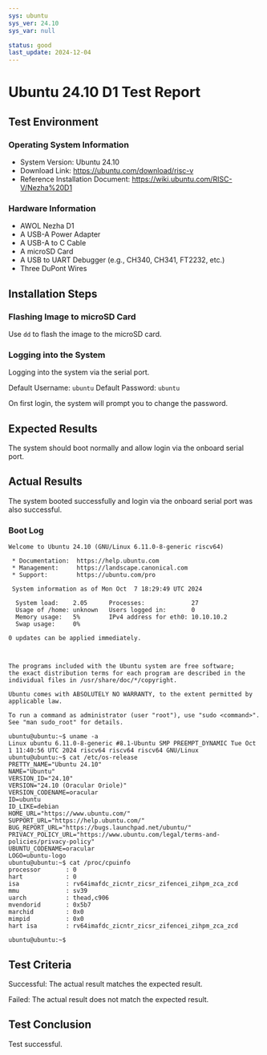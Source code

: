 ```yaml
---
sys: ubuntu
sys_ver: 24.10
sys_var: null

status: good
last_update: 2024-12-04
---
```


# Ubuntu 24.10 D1 Test Report

## Test Environment

### Operating System Information

- System Version: Ubuntu 24.10
- Download Link: https://ubuntu.com/download/risc-v
- Reference Installation Document: https://wiki.ubuntu.com/RISC-V/Nezha%20D1

### Hardware Information

- AWOL Nezha D1 
- A USB-A Power Adapter
- A USB-A to C Cable
- A microSD Card
- A USB to UART Debugger (e.g., CH340, CH341, FT2232, etc.)
- Three DuPont Wires

## Installation Steps

### Flashing Image to microSD Card

Use `dd` to flash the image to the microSD card.

### Logging into the System

Logging into the system via the serial port.

Default Username: `ubuntu`
Default Password: `ubuntu`

On first login, the system will prompt you to change the password.

## Expected Results

The system should boot normally and allow login via the onboard serial port.

## Actual Results

The system booted successfully and login via the onboard serial port was also successful.

### Boot Log

```log
Welcome to Ubuntu 24.10 (GNU/Linux 6.11.0-8-generic riscv64)

 * Documentation:  https://help.ubuntu.com
 * Management:     https://landscape.canonical.com
 * Support:        https://ubuntu.com/pro

 System information as of Mon Oct  7 18:29:49 UTC 2024

  System load:    2.05      Processes:             27
  Usage of /home: unknown   Users logged in:       0
  Memory usage:   5%        IPv4 address for eth0: 10.10.10.2
  Swap usage:     0%

0 updates can be applied immediately.



The programs included with the Ubuntu system are free software;
the exact distribution terms for each program are described in the
individual files in /usr/share/doc/*/copyright.

Ubuntu comes with ABSOLUTELY NO WARRANTY, to the extent permitted by
applicable law.

To run a command as administrator (user "root"), use "sudo <command>".
See "man sudo_root" for details.

ubuntu@ubuntu:~$ uname -a
Linux ubuntu 6.11.0-8-generic #8.1-Ubuntu SMP PREEMPT_DYNAMIC Tue Oct  1 11:40:56 UTC 2024 riscv64 riscv64 riscv64 GNU/Linux
ubuntu@ubuntu:~$ cat /etc/os-release 
PRETTY_NAME="Ubuntu 24.10"
NAME="Ubuntu"
VERSION_ID="24.10"
VERSION="24.10 (Oracular Oriole)"
VERSION_CODENAME=oracular
ID=ubuntu
ID_LIKE=debian
HOME_URL="https://www.ubuntu.com/"
SUPPORT_URL="https://help.ubuntu.com/"
BUG_REPORT_URL="https://bugs.launchpad.net/ubuntu/"
PRIVACY_POLICY_URL="https://www.ubuntu.com/legal/terms-and-policies/privacy-policy"
UBUNTU_CODENAME=oracular
LOGO=ubuntu-logo
ubuntu@ubuntu:~$ cat /proc/cpuinfo 
processor       : 0
hart            : 0
isa             : rv64imafdc_zicntr_zicsr_zifencei_zihpm_zca_zcd
mmu             : sv39
uarch           : thead,c906
mvendorid       : 0x5b7
marchid         : 0x0
mimpid          : 0x0
hart isa        : rv64imafdc_zicntr_zicsr_zifencei_zihpm_zca_zcd

ubuntu@ubuntu:~$ 
```

## Test Criteria

Successful: The actual result matches the expected result.

Failed: The actual result does not match the expected result.

## Test Conclusion

Test successful.
